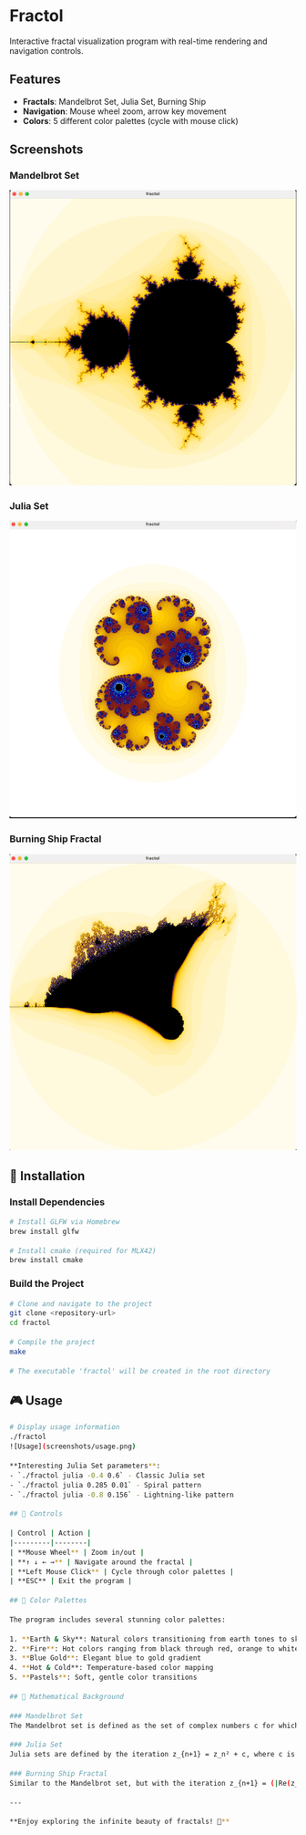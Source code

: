 # Fractol

Interactive fractal visualization program with real-time rendering and navigation controls.

## Features

- **Fractals**: Mandelbrot Set, Julia Set, Burning Ship
- **Navigation**: Mouse wheel zoom, arrow key movement
- **Colors**: 5 different color palettes (cycle with mouse click)

## Screenshots

### Mandelbrot Set
![Mandelbrot Set](screenshots/mandelbrot.png)

### Julia Set
![Julia Set](screenshots/julia.png)

### Burning Ship Fractal
![Burning Ship](screenshots/burning_ship.png)

## 🚀 Installation

### Install Dependencies
```bash
# Install GLFW via Homebrew
brew install glfw

# Install cmake (required for MLX42)
brew install cmake
```

### Build the Project
```bash
# Clone and navigate to the project
git clone <repository-url>
cd fractol

# Compile the project
make

# The executable 'fractol' will be created in the root directory
```

## 🎮 Usage

```bash
# Display usage information
./fractol
![Usage](screenshots/usage.png)

**Interesting Julia Set parameters**:
- `./fractol julia -0.4 0.6` - Classic Julia set
- `./fractol julia 0.285 0.01` - Spiral pattern
- `./fractol julia -0.8 0.156` - Lightning-like pattern

## 🎯 Controls

| Control | Action |
|---------|--------|
| **Mouse Wheel** | Zoom in/out |
| **↑ ↓ ← →** | Navigate around the fractal |
| **Left Mouse Click** | Cycle through color palettes |
| **ESC** | Exit the program |

## 🎨 Color Palettes

The program includes several stunning color palettes:

1. **Earth & Sky**: Natural colors transitioning from earth tones to sky blues
2. **Fire**: Hot colors ranging from black through red, orange to white
3. **Blue Gold**: Elegant blue to gold gradient
4. **Hot & Cold**: Temperature-based color mapping
5. **Pastels**: Soft, gentle color transitions

## 🧮 Mathematical Background

### Mandelbrot Set
The Mandelbrot set is defined as the set of complex numbers c for which the sequence z₀ = 0, z_{n+1} = z_n² + c does not diverge.

### Julia Set
Julia sets are defined by the iteration z_{n+1} = z_n² + c, where c is a fixed complex parameter and z₀ varies across the complex plane.

### Burning Ship Fractal
Similar to the Mandelbrot set, but with the iteration z_{n+1} = (|Re(z_n)| + i|Im(z_n)|)² + c.

---

**Enjoy exploring the infinite beauty of fractals! 🌌**